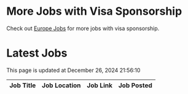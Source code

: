 # More Jobs with Visa Sponsorship

Check out [Europe Jobs](https://github.com/sureshparimi/europejobs#latest-jobs) for more jobs with visa sponsorship.

# Latest Jobs

This page is updated at December 26, 2024 21:56:10

| Job Title | Job Location | Job Link | Job Posted |
| --- | --- | --- | --- |
